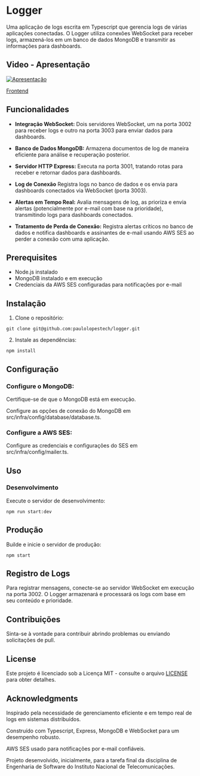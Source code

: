 # Logger
Uma aplicação de logs escrita em Typescript que gerencia logs de várias aplicações conectadas. O Logger utiliza conexões WebSocket para receber logs, armazená-los em um banco de dados MongoDB e transmitir as informações para dashboards.

## Video - Apresentação
[![Apresentação](https://img.youtube.com/vi/9YteyxlCRbM/0.jpg)](https://youtu.be/9YteyxlCRbM)

[Frontend](https://github.com/paulolopestech/logger-ts-frontend)

## Funcionalidades
- <b>Integração WebSocket:</b> Dois servidores WebSocket, um na porta 3002 para receber logs e outro na porta 3003 para enviar dados para dashboards.

- <b>Banco de Dados MongoDB:</b> Armazena documentos de log de maneira eficiente para análise e recuperação posterior.

- <b>Servidor HTTP Express:</b> Executa na porta 3001, tratando rotas para receber e retornar dados para dashboards.

- <b>Log de Conexão</b> Registra logs no banco de dados e os envia para dashboards conectados via WebSocket (porta 3003).

- <b>Alertas em Tempo Real:</b> Avalia mensagens de log, as prioriza e envia alertas (potencialmente por e-mail com base na prioridade), transmitindo logs para dashboards conectados.

- <b>Tratamento de Perda de Conexão:</b> Registra alertas críticos no banco de dados e notifica dashboards e assinantes de e-mail usando AWS SES ao perder a conexão com uma aplicação.

## Prerequisites
- Node.js instalado
- MongoDB instalado e em execução
- Credenciais da AWS SES configuradas para notificações por e-mail

## Instalação

1. Clone o repositório:
```
git clone git@github.com:paulolopestech/logger.git
```

2. Instale as dependências:
```
npm install
```

## Configuração
### Configure o MongoDB:

Certifique-se de que o MongoDB está em execução.

Configure as opções de conexão do MongoDB em src/infra/config/database/database.ts.
### Configure a AWS SES:

Configure as credenciais e configurações do SES em src/infra/config/mailer.ts.

## Uso
### Desenvolvimento
Execute o servidor de desenvolvimento:
```
npm run start:dev
```


## Produção
Builde e inicie o servidor de produção:
```
npm start
```

## Registro de Logs
Para registrar mensagens, conecte-se ao servidor WebSocket em execução na porta 3002. O Logger armazenará e processará os logs com base em seu conteúdo e prioridade.

## Contribuições
Sinta-se à vontade para contribuir abrindo problemas ou enviando solicitações de pull.

## License
Este projeto é licenciado sob a Licença MIT - consulte o arquivo [LICENSE](./LICENCE) para obter detalhes.

## Acknowledgments
Inspirado pela necessidade de gerenciamento eficiente e em tempo real de logs em sistemas distribuídos.

Construído com Typescript, Express, MongoDB e WebSocket para um desempenho robusto.

AWS SES usado para notificações por e-mail confiáveis.

Projeto desenvolvido, inicialmente, para a tarefa final da disciplina de Engenharia de Software do Instituto Nacional de Telecomunicações.